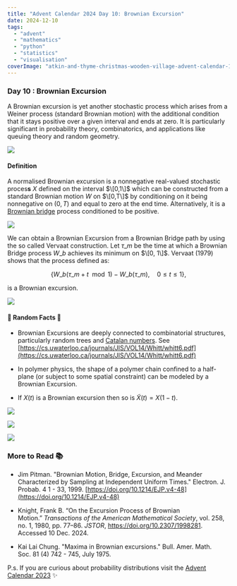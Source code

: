 ```yaml
---
title: "Advent Calendar 2024 Day 10: Brownian Excursion"
date: 2024-12-10
tags: 
  - "advent"
  - "mathematics"
  - "python"
  - "statistics"
  - "visualisation"
coverImage: "atkin-and-thyme-christmas-wooden-village-advent-calendar-1024023_1-edited.jpg"
---
```



### Day 10 : Brownian Excursion

A Brownian excursion is yet another stochastic process which arises from a Weiner process (standard Brownian motion) with the additional condition that it stays positive over a given interval and ends at zero. It is particularly significant in probability theory, combinatorics, and applications like queuing theory and random geometry.

![](images/tempImagegOAsFA.jpg)

#### Definition

A normalised Brownian excursion is a nonnegative real-valued stochastic proces**s** $X$ defined on the interval $\[0,1\]$ which can be constructed from a standard Brownian motion $W$ on $\[0,T\]$ by conditioning on it being nonnegative on $(0,T)$ and equal to zero at the end time. Alternatively, it is a [Brownian bridge](https://en.wikipedia.org/wiki/Brownian_bridge) process conditioned to be positive.

![](images/tempImage7MhjGt.jpg)

We can obtain a Brownian Excursion from a Brownian Bridge path by using the so called Vervaat construction. Let $\tau\_m$ be the time at which a Brownian Bridge process $W\_b$ achieves its minimum on $\[0, 1\]$. Vervaat (1979) shows that the process defined as:

$$\{W\_b(\tau\_m + t \mod 1) - W\_b(\tau\_m), \quad 0\leq t\leq 1 \},$$

is a Brownian excursion.

![](images/tempImager0W7v9.jpg)

#### 🔔 Random Facts 🔔

- Brownian Excursions are deeply connected to combinatorial structures, particularly random trees and [Catalan numbers](https://en.wikipedia.org/wiki/Catalan_number). See [https://cs.uwaterloo.ca/journals/JIS/VOL14/Whitt/whitt6.pdf](https://cs.uwaterloo.ca/journals/JIS/VOL14/Whitt/whitt6.pdf)

- In polymer physics, the shape of a polymer chain confined to a half-plane (or subject to some spatial constraint) can be modeled by a Brownian Excursion.

- If $X(t)$ is a Brownian excursion then so is $\tilde{X}(t) = X(1-t)$.

![](images/be03.png)

![](images/be04.png)

![](images/tempImage2uAKJQ.jpg)

### More to Read 📚

- Jim Pitman. "Brownian Motion, Bridge, Excursion, and Meander Characterized by Sampling at Independent Uniform Times." Electron. J. Probab. 4 1 - 33, 1999. [https://doi.org/10.1214/EJP.v4-48](https://doi.org/10.1214/EJP.v4-48)

- Knight, Frank B. “On the Excursion Process of Brownian Motion.” _Transactions of the American Mathematical Society_, vol. 258, no. 1, 1980, pp. 77–86. _JSTOR_, https://doi.org/10.2307/1998281. Accessed 10 Dec. 2024.

- Kai Lai Chung. "Maxima in Brownian excursions." Bull. Amer. Math. Soc. 81 (4) 742 - 745, July 1975.

P.s. If you are curious about probability distributions visit the [Advent Calendar 2023](https://quantgirl.blog/advent-calendar-2023/) ✨
